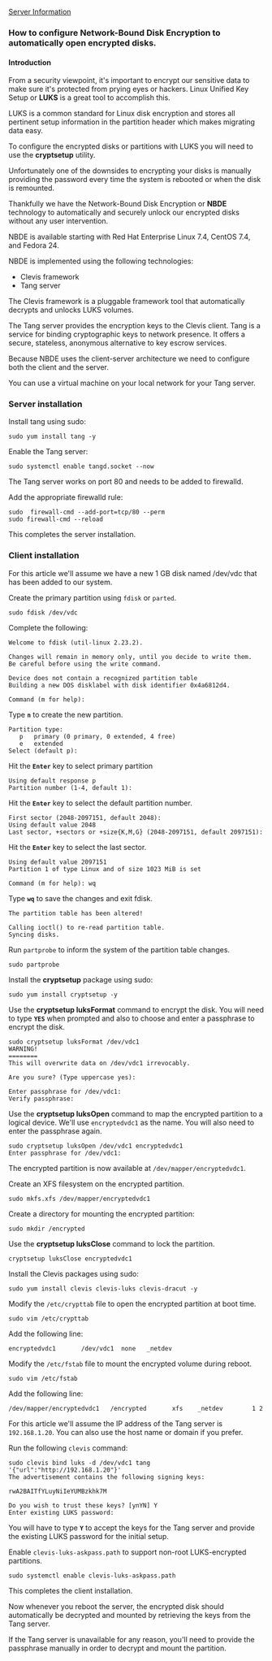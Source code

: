 
[Server Information](https://github.com/curtwarfield/website/server/)

### How to configure Network-Bound Disk Encryption to automatically open encrypted disks.

#### Introduction

From a security viewpoint, it's important to encrypt our sensitive data to make sure it's protected from prying eyes or hackers. Linux Unified Key Setup or **LUKS** is a great tool to accomplish this.

LUKS is a common standard for Linux disk encryption and stores all pertinent setup information in the partition header which makes migrating data easy.

To configure the encrypted disks or partitions with LUKS you will need to use the **cryptsetup** utility.

Unfortunately one of the downsides to encrypting your disks is manually providing the password every time the system is rebooted or when the disk is remounted. 

Thankfully we have the Network-Bound Disk Encryption or **NBDE** technology to automatically and securely unlock our encrypted disks without any user intervention. 

NBDE is available starting with Red Hat Enterprise Linux 7.4,  CentOS 7.4, and Fedora 24. 

NBDE is implemented using the following technologies:

- Clevis framework 
- Tang server

The Clevis framework is a pluggable framework tool that automatically decrypts and unlocks LUKS volumes.

The Tang server provides the encryption keys to the Clevis client. Tang is a service for binding cryptographic keys to network presence. It offers a secure, stateless, anonymous alternative to key escrow services.

Because NBDE uses the client-server architecture we need to configure both the client and the server.

You can use a virtual machine on your local network for your Tang server.

### Server installation

Install tang using sudo:

~~~
sudo yum install tang -y
~~~

Enable the Tang server:

~~~
sudo systemctl enable tangd.socket --now
~~~

The Tang server works on port 80 and needs to be added to firewalld.

Add the appropriate firewalld rule: 

~~~
sudo  firewall-cmd --add-port=tcp/80 --perm
sudo firewall-cmd --reload
~~~

This completes the server installation.

### Client installation

For this article we'll assume we have a  new 1 GB disk named /dev/vdc that has been added to our system. 

Create the primary partition using `fdisk` or `parted`.

~~~
sudo fdisk /dev/vdc
~~~

Complete the following:

~~~
Welcome to fdisk (util-linux 2.23.2).

Changes will remain in memory only, until you decide to write them.
Be careful before using the write command.

Device does not contain a recognized partition table
Building a new DOS disklabel with disk identifier 0x4a6812d4.

Command (m for help): 
~~~

Type **`n`** to create the new partition.

~~~
Partition type:
   p   primary (0 primary, 0 extended, 4 free)
   e   extended   
Select (default p):
~~~ 

Hit the **`Enter`** key to select primary partition

~~~
Using default response p
Partition number (1-4, default 1):
~~~ 

Hit the **`Enter`** key to select the default partition number.

~~~
First sector (2048-2097151, default 2048): 
Using default value 2048
Last sector, +sectors or +size{K,M,G} (2048-2097151, default 2097151):
~~~

Hit the **`Enter`** key to select the last sector.

~~~
Using default value 2097151
Partition 1 of type Linux and of size 1023 MiB is set

Command (m for help): wq
~~~

Type **`wq`** to save the changes and exit fdisk.

~~~
The partition table has been altered!

Calling ioctl() to re-read partition table.
Syncing disks.
~~~

Run `partprobe` to inform the system of the partition table changes.

~~~
sudo partprobe
~~~

Install the **cryptsetup** package using sudo:

~~~
sudo yum install cryptsetup -y
~~~

Use the **cryptsetup luksFormat** command to encrypt the disk. You will need to type **`YES`** when prompted and also to choose and enter a passphrase to encrypt the disk.

~~~
sudo cryptsetup luksFormat /dev/vdc1
WARNING!
========
This will overwrite data on /dev/vdc1 irrevocably.

Are you sure? (Type uppercase yes):

Enter passphrase for /dev/vdc1: 
Verify passphrase:
~~~

Use the **cryptsetup luksOpen** command to map the encrypted partition to a logical device. We'll use `encryptedvdc1` as the name. You will also need to enter the passphrase again.

~~~
sudo cryptsetup luksOpen /dev/vdc1 encryptedvdc1
Enter passphrase for /dev/vdc1: 
~~~

The encrypted partition is now available at `/dev/mapper/encryptedvdc1`.

Create an XFS filesystem on the encrypted partition.

~~~
sudo mkfs.xfs /dev/mapper/encryptedvdc1
~~~

Create a directory for mounting the encrypted partition:

~~~
sudo mkdir /encrypted
~~~

Use the **cryptsetup luksClose** command to lock the partition.

~~~
cryptsetup luksClose encryptedvdc1
~~~

Install the Clevis packages using sudo:

~~~
sudo yum install clevis clevis-luks clevis-dracut -y
~~~

Modify the `/etc/crypttab` file to open the encrypted partition at boot time.

~~~
sudo vim /etc/crypttab
~~~

Add the following line:

~~~
encryptedvdc1       /dev/vdc1  none   _netdev
~~~

Modify the `/etc/fstab` file to mount the encrypted volume during reboot.

~~~
sudo vim /etc/fstab
~~~

Add the following line:

~~~
/dev/mapper/encryptedvdc1   /encrypted       xfs    _netdev        1 2
~~~

For this article we'll assume the IP address of the Tang server is `192.168.1.20`.  You can also use the host name or domain if you prefer.

Run the following `clevis` command:

~~~
sudo clevis bind luks -d /dev/vdc1 tang '{"url":"http://192.168.1.20"}'
The advertisement contains the following signing keys:

rwA2BAITfYLuyNiIeYUMBzkhk7M

Do you wish to trust these keys? [ynYN] Y
Enter existing LUKS password: 
~~~

You will have to type **`Y`** to accept the keys for the Tang server and provide the existing LUKS password for the initial setup. 

Enable `clevis-luks-askpass.path` to support non-root LUKS-encrypted partitions.

~~~
sudo systemctl enable clevis-luks-askpass.path
~~~

This completes the client installation.

Now whenever you reboot the server, the encrypted disk should automatically be decrypted and mounted by retrieving the keys from the Tang server.

If the Tang server is unavailable for any reason, you'll need to provide the passphrase manually in order to decrypt and mount the partition.
